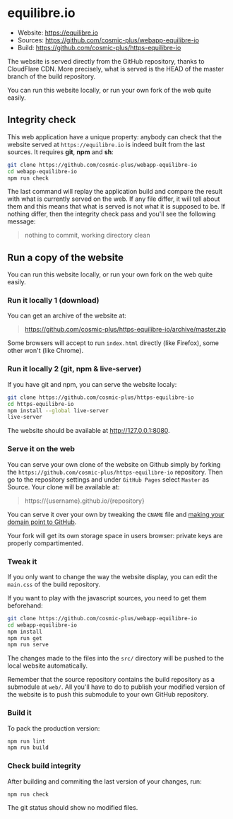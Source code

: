 # equilibre.io

- Website: https://equilibre.io
- Sources: https://github.com/cosmic-plus/webapp-equilibre-io
- Build: https://github.com/cosmic-plus/https-equilibre-io

The website is served directly from the GitHub repository, thanks to CloudFlare
CDN. More precisely, what is served is the HEAD of the master branch of the
build repository.

You can run this website locally, or run your own fork of the web quite easily.

## Integrity check

This web application have a unique property: anybody can check that the website
served at `https://equilibre.io` is indeed built from the last sources. It
requires **git**, **npm** and **sh**:

```sh
git clone https://github.com/cosmic-plus/webapp-equilibre-io
cd webapp-equilibre-io
npm run check
```

The last command will replay the application build and compare the result with
what is currently served on the web. If any file differ, it will tell about them
and this means that what is served is not what it is supposed to be. If nothing
differ, then the integrity check pass and you'll see the following message:

> nothing to commit, working directory clean

## Run a copy of the website

You can run this website locally, or run your own fork on the web quite easily.

### Run it locally 1 (download)

You can get an archive of the website at:

> https://github.com/cosmic-plus/https-equilibre-io/archive/master.zip

Some browsers will accept to run `index.html` directly (like Firefox), some
other won't (like Chrome).

### Run it locally 2 (git, npm & live-server)

If you have git and npm, you can serve the website localy:

```sh
git clone https://github.com/cosmic-plus/https-equilibre-io
cd https-equilibre-io
npm install --global live-server
live-server
```

The website should be available at http://127.0.0.1:8080.

### Serve it on the web

You can serve your own clone of the website on Github simply by forking the
`https://github.com/cosmic-plus/https-equilibre-io` repository. Then
go to the repository settings and under `GitHub Pages` select `Master` as
Source. Your clone will be available at:

> https://{username}.github.io/{repository}

You can serve it over your own by tweaking the `CNAME` file and [making your
domain point to
GitHub](https://help.github.com/articles/quick-start-setting-up-a-custom-domain/).

Your fork will get its own storage space in users browser: private keys are
properly compartimented.

### Tweak it

If you only want to change the way the website display, you can edit the
`main.css` of the build repository.

If you want to play with the javascript sources, you need to get them
beforehand:

```sh
git clone https://github.com/cosmic-plus/webapp-equilibre-io
cd webapp-equilibre-io
npm install
npm run get
npm run serve
```

The changes made to the files into the `src/` directory will be pushed to the
local website automatically.

Remember that the source repository contains the build repository as a submodule
at `web/`. All you'll have to do to publish your modified version of the website
is to push this submodule to your own GitHub repository.

### Build it

To pack the production version:

```sh
npm run lint
npm run build
```

### Check build integrity

After building and commiting the last version of your changes, run:

```sh
npm run check
```

The git status should show no modified files.
